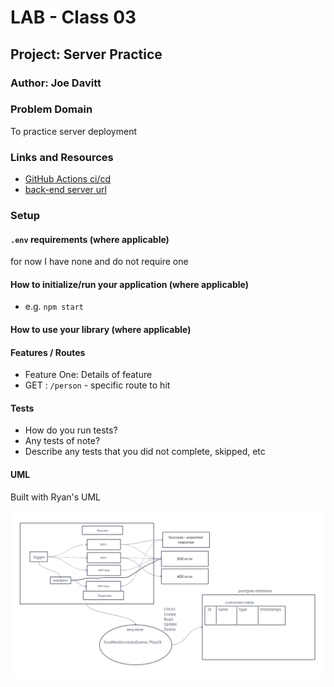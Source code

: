 # LAB - Class 03

## Project: Server Practice

### Author: Joe Davitt

### Problem Domain

To practice server deployment

### Links and Resources

- [GitHub Actions ci/cd](https://github.com/j-davitt/basic-api-server/actions)
- [back-end server url](https://basic-api-server-8oo5.onrender.com)


### Setup

#### `.env` requirements (where applicable)

for now I have none and do not require one


#### How to initialize/run your application (where applicable)

- e.g. `npm start`

#### How to use your library (where applicable)

#### Features / Routes

- Feature One: Details of feature
- GET : `/person` - specific route to hit

#### Tests

- How do you run tests?
- Any tests of note?
- Describe any tests that you did not complete, skipped, etc

#### UML

Built with Ryan's UML

![Lab 3](./assets/lab3.png)
